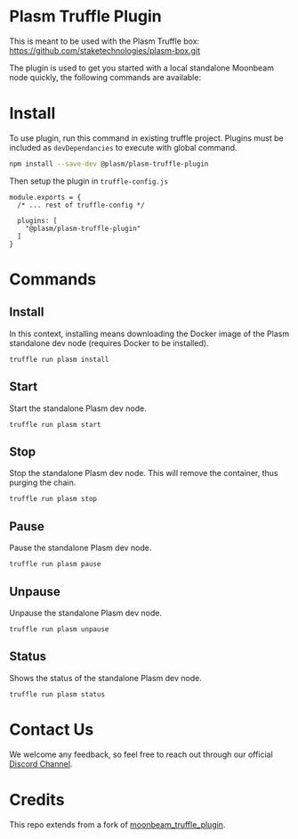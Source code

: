 # Plasm Truffle Plugin

This is meant to be used with the Plasm Truffle box: https://github.com/staketechnologies/plasm-box.git

The plugin is used to get you started with a local standalone Moonbeam node quickly, the following commands are available:

# Install
To use plugin, run this command in existing truffle project. Plugins must be included as `devDependancies` to execute with global command.

```bash
npm install --save-dev @plasm/plasm-truffle-plugin
```

Then setup the plugin in `truffle-config.js`
```
module.exports = {
  /* ... rest of truffle-config */

  plugins: [
    "@plasm/plasm-truffle-plugin"
  ]
}
```

# Commands

## Install
In this context, installing means downloading the Docker image of the Plasm standalone dev node (requires Docker to be installed).

```
truffle run plasm install
```

## Start
Start the standalone Plasm dev node.

```
truffle run plasm start
```

## Stop
Stop the standalone Plasm dev node. This will remove the container, thus purging the chain.

```
truffle run plasm stop
```

## Pause
Pause the standalone Plasm dev node.

```
truffle run plasm pause
```

## Unpause
Unpause the standalone Plasm dev node.

```
truffle run plasm unpause
```

## Status
Shows the status of the standalone Plasm dev node.

```
truffle run plasm status
```

# Contact Us
We welcome any feedback, so feel free to reach out through our official [Discord Channel](https://discord.gg/9Ajz2aCmYg).


# Credits

This repo extends from a fork of [moonbeam_truffle_plugin](https://github.com/albertov19/moonbeam_truffle_plugin).

